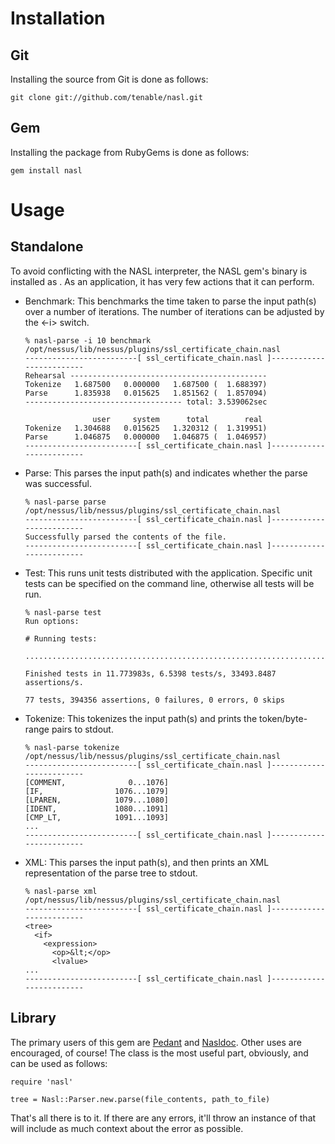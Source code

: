 Installation
============

Git
---

Installing the source from Git is done as follows:

    git clone git://github.com/tenable/nasl.git

Gem
---

Installing the package from RubyGems is done as follows:

    gem install nasl

Usage
=====

Standalone
----------

To avoid conflicting with the NASL interpreter, the NASL gem's binary is
installed as <nasl-parse>. As an application, it has very few actions that it
can perform.

* Benchmark: This benchmarks the time taken to parse the input path(s) over a
  number of iterations. The number of iterations can be adjusted by the <-i>
  switch.

      % nasl-parse -i 10 benchmark /opt/nessus/lib/nessus/plugins/ssl_certificate_chain.nasl
      -------------------------[ ssl_certificate_chain.nasl ]-------------------------
      Rehearsal --------------------------------------------
      Tokenize   1.687500   0.000000   1.687500 (  1.688397)
      Parse      1.835938   0.015625   1.851562 (  1.857094)
      ----------------------------------- total: 3.539062sec

                     user     system      total        real
      Tokenize   1.304688   0.015625   1.320312 (  1.319951)
      Parse      1.046875   0.000000   1.046875 (  1.046957)
      -------------------------[ ssl_certificate_chain.nasl ]-------------------------

* Parse: This parses the input path(s) and indicates whether the parse was
  successful.

      % nasl-parse parse /opt/nessus/lib/nessus/plugins/ssl_certificate_chain.nasl
      -------------------------[ ssl_certificate_chain.nasl ]-------------------------
      Successfully parsed the contents of the file.
      -------------------------[ ssl_certificate_chain.nasl ]-------------------------

* Test: This runs unit tests distributed with the application. Specific unit
  tests can be specified on the command line, otherwise all tests will be run.

      % nasl-parse test
      Run options:
      
      # Running tests:
      
      .............................................................................
      
      Finished tests in 11.773983s, 6.5398 tests/s, 33493.8487 assertions/s.
      
      77 tests, 394356 assertions, 0 failures, 0 errors, 0 skips

* Tokenize: This tokenizes the input path(s) and prints the token/byte-range
  pairs to stdout.

      % nasl-parse tokenize /opt/nessus/lib/nessus/plugins/ssl_certificate_chain.nasl
      -------------------------[ ssl_certificate_chain.nasl ]-------------------------
      [COMMENT,              0...1076]
      [IF,                1076...1079]
      [LPAREN,            1079...1080]
      [IDENT,             1080...1091]
      [CMP_LT,            1091...1093]
      ...
      -------------------------[ ssl_certificate_chain.nasl ]-------------------------

* XML: This parses the input path(s), and then prints an XML representation of
  the parse tree to stdout.

      % nasl-parse xml /opt/nessus/lib/nessus/plugins/ssl_certificate_chain.nasl
      -------------------------[ ssl_certificate_chain.nasl ]-------------------------
      <tree>
        <if>
          <expression>
            <op>&lt;</op>
            <lvalue>
      ...
      -------------------------[ ssl_certificate_chain.nasl ]-------------------------

Library
-------

The primary users of this gem are [Pedant][pedant] and [Nasldoc][nasldoc]. Other
uses are encouraged, of course! The <Parser> class is the most useful part,
obviously, and can be used as follows:

    require 'nasl'

    tree = Nasl::Parser.new.parse(file_contents, path_to_file)

That's all there is to it. If there are any errors, it'll throw an instance of
<ParseException> that will include as much context about the error as possible.

[nasldoc]: https://github.com/tenable/nasldoc
[pedant]: https://github.com/tenable/pedant
